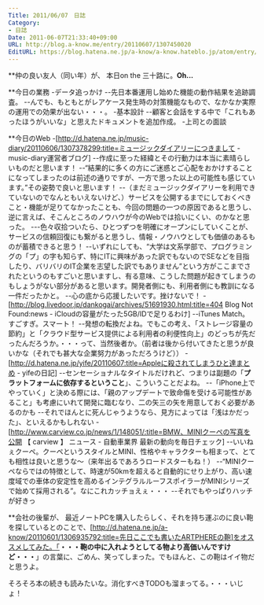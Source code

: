 ```yaml
---
Title: 2011/06/07　日誌
Category:
- 日誌
Date: 2011-06-07T21:33:40+09:00
URL: http://blog.a-know.me/entry/20110607/1307450020
EditURL: https://blog.hatena.ne.jp/a-know/a-know.hateblo.jp/atom/entry/12921228815727979645
---
```



**仲の良い友人（同い年）が、
本日on the 三十路に。<span class="deco" style="font-weight:bold;">Oh...</span>


**今日の業務
-データ追っかけ
--先日本番運用し始めた機能の動作結果を追跡調査。
--んでも、もともとがレアケース発生時の対策機能なもので、なかなか実際の運用での効果が出ない・・・。
-基本設計
--顧客と会話をする中で「これもあったほうがいいな」と思えたドキュメントを追加作成。
-上司との面談


**今日のWeb
-[http://d.hatena.ne.jp/music-diary/20110606/1307378299:title=ミュージックダイアリーにつきまして - music-diary運営者ブログ]
--作成に至った経緯とその行動力は本当に素晴らしいものだと思います！
--“結果的に多くの方にご迷惑とご心配をおかけすることになってしまったのは前述の通りですが、一方で思った以上の可能性も感じています。”その姿勢で良いと思います！
--（まだミュージックダイアリーを利用できていないのでなんともいえないけど、）サービスを公開するまでにしておくべきこと・機能が足りてなかったことも、今回の問題の一つの原因であると思うし、逆に言えば、そこんところのノウハウが今のWebでは拾いにくい、のかなと思った。
---色々収拾ついたら、ひとつずつを明確にオープンにしていくことが、サービスの信頼回復にも繋がると思うし、情報・ノウハウとしても価値のあるものが蓄積できると思う！
--いずれにしても、“大学は文系学部で、プログラミングの「プ」の字も知らず、特にITに興味があった訳でもないのでSEなどを目指したり、バリバリのIT企業を志望した訳でもありません”という方がここまでされたというのもすごいと思いますし、有る意味、こうした問題が起きてしまうのもしょうがない部分があると思います。開発者側にも、利用者側にも教訓になる一件だったかと。
--心の底から応援したいです。挫けないで！
-[http://blog.livedoor.jp/dankogai/archives/51691930.html:title=404 Blog Not Found:news - iCloudの容量がたった5GB/IDで足りるわけ]
--iTunes Match。すごすぎ。スマート！
--発想の転換だよね。でもこの考え、「ストレージ容量の節約」と「クラウド型サービス提供による利用者の利便性向上」のどっちが先だったんだろうか。・・・って、当然後者か。（前者は後から付いてきたと思うが良いかな（それでも甚大な企業努力があっただろうけど））
-[http://d.hatena.ne.jp/yife/20110607:title=Appleに殺されてしまうひと達まとめ - yifeの日記]
--センセーショナルなタイトルだけれど、つまりは副題の「<span class="deco" style="font-weight:bold;">プラットフォームに依存するということ</span>」、こういうことだよね。
--「iPhone上でやっていく」と決める際には、「親のアップデートで致命傷を受ける可能性があること」も考慮にいれて開発に臨むなり、二の矢三の矢を用意しておく必要があるのかも
--それでほんとに死んじゃうようなら、見方によっては「浅はかだった」、といえるかもしれない
-[http://www.carview.co.jp/news/1/148051/:title=BMW、MINIクーペの写真を公開 【 carview 】 ニュース - 自動車業界 最新の動向を毎日チェック]
--いいねぇクーペ。クーペというスタイルとMINI、性格やキャラクターも相まって、とても相性は良いと思うな〜（来年出るであろうロードスターもね！）
--“MINIクーペならではの特徴として、時速が50kmを超えると自動的にせり上がり、高い速度域での車体の安定性を高めるインテグラルルーフスポイラーがMINIシリーズで始めて採用される”。なにこれカッチョえぇ・・・
--それでもやっぱりハッチが好きっ


**会社の後輩が、
最近ノートPCを購入したらしく、それを持ち運ぶのに良い鞄を探しているとのことで、[http://d.hatena.ne.jp/a-know/20110601/1306935792:title=先日ここでも書いたARTPHEREの鞄]をオススメしてみた。「<span class="deco" style="font-weight:bold;">・・・鞄の中に入れようとしてる物より高価いんですけど・・・</span>」の言葉に、ごめん、笑ってしまった。でもほんと、この鞄はイイ物だと思うよ。



そろそろ本の続きも読みたいな。消化すべきTODOも溜まってる。・・・いじょ！
